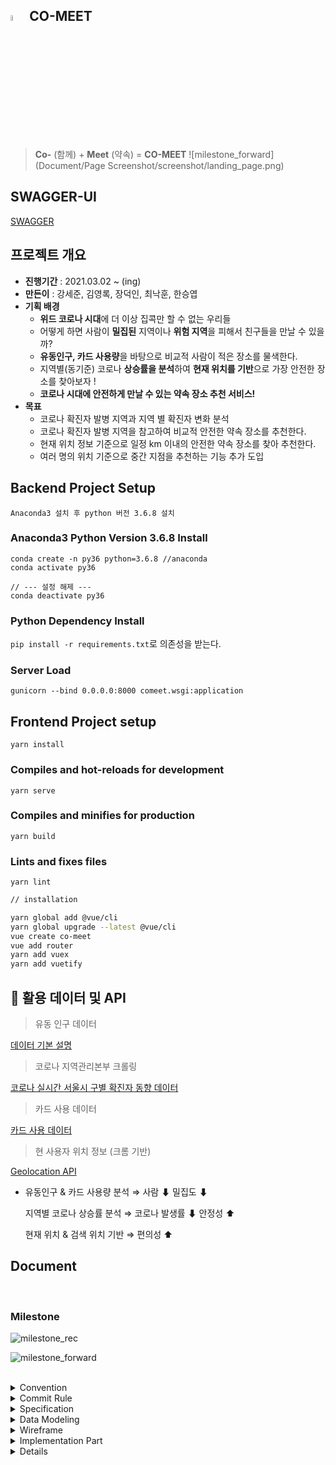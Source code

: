 
## <img src = "Document/Logo/Logo.png" width="5%"> CO-MEET


> **Co-** (함께) + **Meet** (약속) = **CO-MEET**
![milestone_forward](Document/Page Screenshot/screenshot/landing_page.png)

## SWAGGER-UI

[SWAGGER](https://j4a203.p.ssafy.io/swagger/)

## 프로젝트 개요

- **진행기간** : 2021.03.02 ~ (ing)
- **만든이** : 강세준, 김영록, 장덕인, 최낙훈, 한승엽
- **기획 배경**
   - **위드 코로나 시대**에 더 이상 집콕만 할 수 없는 우리들
   - 어떻게 하면 사람이 **밀집된** 지역이나 **위험 지역**을 피해서 친구들을 만날 수 있을까?
   - **유동인구, 카드 사용량**을 바탕으로 비교적 사람이 적은 장소를 물색한다.
   - 지역별(동기준) 코로나 **상승률을 분석**하여 **현재 위치를 기반**으로 가장 안전한 장소를 찾아보자 !
   - **코로나 시대에 안전하게 만날 수 있는 약속 장소 추천 서비스!**
- **목표**
   - 코로나 확진자 발병 지역과 지역 별 확진자 변화 분석
   - 코로나 확진자 발병 지역을 참고하여 비교적 안전한 약속 장소를 추천한다.
   - 현재 위치 정보 기준으로 일정 km 이내의 안전한 약속 장소를 찾아 추천한다.
   - 여러 명의 위치 기준으로 중간 지점을 추천하는 기능 추가 도입

## Backend Project Setup
```
Anaconda3 설치 후 python 버전 3.6.8 설치
```

### Anaconda3 Python Version 3.6.8 Install
```
conda create -n py36 python=3.6.8 //anaconda
conda activate py36

// --- 설정 해제 ---
conda deactivate py36
```

### Python Dependency Install
`pip install -r requirements.txt`로 의존성을 받는다.

### Server Load
```
gunicorn --bind 0.0.0.0:8000 comeet.wsgi:application
```

## Frontend Project setup
```
yarn install
```

### Compiles and hot-reloads for development
```
yarn serve
```

### Compiles and minifies for production
```
yarn build
```

### Lints and fixes files
```
yarn lint
```

```bash
// installation

yarn global add @vue/cli
yarn global upgrade --latest @vue/cli
vue create co-meet
vue add router
yarn add vuex
yarn add vuetify
```


## 📄 **활용 데이터 및 API**

> 유동 인구 데이터

[데이터 기본 설명](https://www.bigdatahub.co.kr/product/view.do?pid=1002348)
      
>  코로나 지역관리본부 크롤링

[코로나 실시간 서울시 구별 확진자 동향 데이터](https://www.seoul.go.kr/coronaV/coronaStatus.do)
      
> 카드 사용 데이터

[카드 사용 데이터](https://dacon.io/competitions/official/235618/data/)
      
> 현 사용자 위치 정보 (크롬 기반)

[Geolocation API](https://www.zerocho.com/category/HTML&DOM/post/59155228a22a5d001827ea5d)

   - 유동인구 & 카드 사용량 분석 ⇒ 사람 ⬇ 밀집도 ⬇
   
     지역별 코로나 상승률 분석 ⇒ 코로나 발생률 ⬇ 안정성 ⬆

     현재 위치 & 검색 위치 기반 ⇒ 편의성 ⬆




## Document

<br>


### Milestone
![milestone_rec](Document/Milestone/before_milestone.png)

![milestone_forward](Document/Milestone/future_milestone.png)


<br>


<details>
    <summary> Convention </summary>
    <ul>
        <a href="Document/Convention/Python_Convention.md"><li> Python_Convention</li></a>
    </ul>
</details>
<details>
    <summary> Commit Rule</summary>
    <ul>
        <a href="Document/Commit Rule/Git Commit Rule.md"><li> Git Commit Rule</li></a>
    </ul>
</details>
<details>
    <summary> Specification</summary>
    <ul>
![Specification_1](Document/Specification/Specification_1.png)
![Specification_2](Document/Specification/Specification_2.png)
![Specification_3](Document/Specification/Specification_3.png)
    </ul>
</details>
<details>
    <summary> Data Modeling</summary>
    <ul>
        <a href="Document/Data Modeling/Data Modeling.md"><li> Data Modeling</li></a>
    </ul>
</details>
<details>
    <summary> Wireframe</summary>
    <ul>
        <a href="Document/Wireframe/Wireframe.md"><li> Wireframe</li></a>
    </ul>
</details>
<details>
    <summary> Implementation Part</summary>
    <ul>
        <a href="Document/Implementation part/Implmt.md"><li> Implementation Part</li></a>
    </ul>
</details>
<details>
<details>
    <summary> Architecture </summary>
    <ul>
        <a href="Document/Architecture/architecture.md"><li> Architecture</li></a>
    </ul>
</details>
<details>
    <summary> Sequence Diagram </summary>
    <ul>
![Authsequence_diagram](Document/Sequence Diagram/Authsequence_diagram.png)

![Main_functionsequence_diagram](Document/Sequence Diagram/Main_functionsequence_diagram.png)
    </ul>
</details>
<details>
    <summary> DB ERD </summary>
    <ul>
        <a href="Document/DB ERD/erd.md"><li> ERD </li></a>
    </ul>
</details>

<details>
    <summary> Page Screenshot</summary>
    <ul>
        <a href="Document/Page Screenshot/page.md"><li> Page Screenshot</li></a>
    </ul>
</details>
